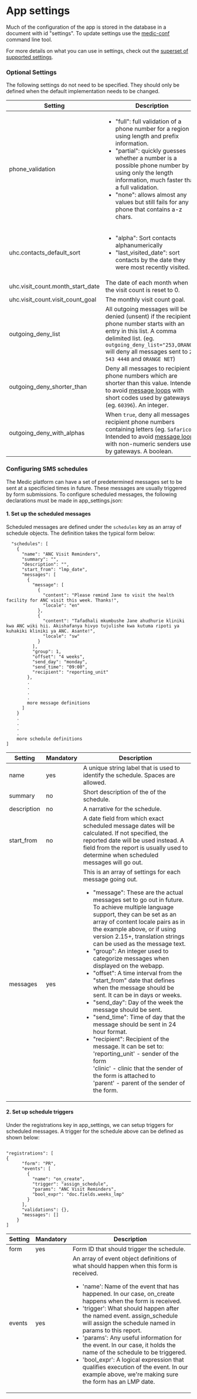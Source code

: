 # App settings

Much of the configuration of the app is stored in the database in a document with id "settings". To update settings use the [medic-conf](https://github.com/medic/medic-conf) command line tool.

For more details on what you can use in settings, check out the [superset of supported settings](https://github.com/medic/medic-webapp/blob/master/config/standard/app_settings.json).

### Optional Settings

The following settings do not need to be specified. They should only be defined when the default implementation needs to be changed.

| Setting              | Description | Default | Version |
|----------------------|---------|---------|---------|
| phone_validation     | <ul><li>"full": full validation of a phone number for a region using length and prefix information.</li><li>"partial": quickly guesses whether a number is a possible phone number by using only the length information, much faster than a full validation.</li><li>"none": allows almost any values but still fails for any phone that contains a-z chars.</li></ul> | "full" | 3.1.0   |
| uhc.contacts_default_sort | <ul><li>"alpha": Sort contacts alphanumerically</li><li>"last_visited_date": sort contacts by the date they were most recently visited.</li></ul> | "alpha" | 2.18.0 |
| uhc.visit_count.month_start_date | The date of each month when the visit count is reset to 0. | 1 |2.18.0 |
| uhc.visit_count.visit_count_goal | The monthly visit count goal. | 0 | 2.18.0 |
| outgoing_deny_list | All outgoing messages will be denied (unsent) if the recipient phone number starts with an entry in this list. A comma delimited list. (eg. `outgoing_deny_list="253,ORANGE"` will deny all messages sent to `253 543 4448` and `ORANGE NET`) | "" | |
| outgoing_deny_shorter_than | Deny all messages to recipient phone numbers which are shorter than this value. Intended to avoid [message loops](../troubleshooting/troubleshooting-quick-pointers.md#message-loops) with short codes used by gateways (eg. `60396`). An integer. | 6 | 3.2.0 |
| outgoing_deny_with_alphas | When `true`, deny all messages to recipient phone numbers containing letters (eg. `Safaricom`). Intended to avoid [message loops](../troubleshooting/troubleshooting-quick-pointers.md#message-loops) with non-numeric senders used by gateways. A boolean. | true | 3.2.0 |

### Configuring SMS schedules

The Medic platform can have a set of predetermined messages set to be sent at a specificied times in future. These messages are usually
triggered by form submissions. To configure scheduled messages, the following declarations must be made in app_settings.json:

#### 1. Set up the scheduled messages

Scheduled messages are defined under the `schedules` key as an array of schedule objects. The definition takes the typical form below:

```
  "schedules": [
    {
      "name": "ANC Visit Reminders",
      "summary": "",
      "description": "",
      "start_from": "lmp_date",
      "messages": [
        {
          "message": [
            {
              "content": "Please remind Jane to visit the health facility for ANC visit this week. Thanks!",
              "locale": "en"
            },
            {
              "content": "Tafadhali mkumbushe Jane ahudhurie kliniki kwa ANC wiki hii. Akishafanya hivyo tujulishe kwa kutuma ripoti ya kuhakiki kliniki ya ANC. Asante!",
              "locale": "sw"
            }
          ],
          "group": 1,
          "offset": "4 weeks",
          "send_day": "monday",
          "send_time": "09:00",
          "recipient": "reporting_unit"
        },
		.
		.
		.
		.
		more message definitions
      ]
    }
	.
	.
	.
	.
	more schedule definitions
]
```

|Setting|Mandatory|Description|
|-------|---------|----------|
|name|yes|A unique string label that is used to identify the schedule. Spaces are allowed.|
|summary|no|Short description of the of the schedule.|
|description|no|A narrative for the schedule.|
|start_from|no|A date field from which exact scheduled message dates will be calculated. If not specified, the reported date will be used instead. A field from the report is usually used to determine when scheduled messages will go out.|
|messages|yes|This is an array of settings for each message going out.<ul><li>"message": These are the actual messages set to go out in future. To achieve multiple language support, they can be set as an array of content locale pairs as in the example above, or if using version 2.15+, translation strings can be used as the message text.</li><li>"group": An integer used to categorize messages when displayed on the webapp.</li><li>"offset": A time interval from the "start_from" date that defines when the message should be sent. It can be in days or weeks.</li><li>"send_day": Day of the week the message should be sent.</li><li>"send_time": Time of day that the message should be sent in 24 hour format.</li><li>"recipient": Recipient of the message. It can be set to:<br/>'reporting_unit' - sender of the form<br/>'clinic' - clinic that the sender of the form is attached to<br/>'parent' - parent of the sender of the form.</li></ul>|


#### 2. Set up schedule triggers

Under the registrations key in app_settings, we can setup triggers for scheduled messages. A trigger for the schedule above can be defined as shown below:

```

"registrations": [
{
      "form": "PR",
      "events": [
        {
          "name": "on_create",
          "trigger": "assign_schedule",
          "params": "ANC Visit Reminders",
          "bool_expr": "doc.fields.weeks_lmp"
        }
      ],
      "validations": {},
      "messages": []
    }
]

```

|Setting|Mandatory|Description|
|-------|---------|----------|
|form|yes|Form ID that should trigger the schedule.|
|events|yes|An array of event object definitions of what should happen when this form is received.<ul><li>'name': Name of the event that has happened. In our case, on_create happens when the form is received.</li><li>'trigger': What should happen after the named event. assign_schedule will assign the schedule named in params to this report.</li><li>'params': Any useful information for the event. In our case, it holds the name of the schedule to be triggered.</li><li>'bool_expr': A logical expression that qualifies execution of the event. In our example above, we're making sure the form has an LMP date.</li></ul>|
